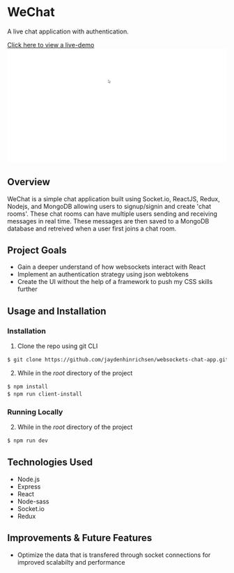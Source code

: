 # WeChat

A live chat application with authentication.

[Click here to view a live-demo](https://websockets-chat-app.herokuapp.com/)
![](wechat-demo.gif)

## Overview
WeChat is a simple chat application built using Socket.io, ReactJS, Redux, Nodejs, and MongoDB allowing users to signup/signin and create 'chat rooms'. These chat rooms can have multiple users sending and receiving messages in real time. These messages are then saved to a MongoDB database and retreived when a user first joins a chat room. 

## Project Goals
 * Gain a deeper understand of how websockets interact with React
 * Implement an authentication strategy using json webtokens
 * Create the UI without the help of a framework to push my CSS skills further
 
## Usage and Installation
### Installation
1) Clone the repo using git CLI
```sh
$ git clone https://github.com/jaydenhinrichsen/websockets-chat-app.git
```
2) While in the *root* directory of the project
```sh
$ npm install
$ npm run client-install
```
### Running Locally
2) While in the *root* directory of the project
```sh
$ npm run dev
```

## Technologies Used
* Node.js
* Express
* React
* Node-sass
* Socket.io
* Redux

## Improvements & Future Features
* Optimize the data that is transfered through socket connections for improved scalabilty and performance


